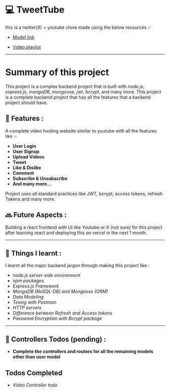 # 💻 TweetTube 
 
this is a twitter(X) + youtube clone made using the below resources :-

- [Model link](https://app.eraser.io/workspace/YtPqZ1VogxGy1jzIDkzj?origin=share)

- [Video playlist](https://www.youtube.com/watch?v=EH3vGeqeIAo&list=PLu71SKxNbfoBGh_8p_NS-ZAh6v7HhYqHW)

---
# Summary of this project

This project is a complex backend project that is built with *node.js*, *express.js*, *mongoDB*, *mongoose*, *jwt*, *bcrypt*, and many more. This project is a complete backend project that has all the features that a backend project should have.

## 🚀 Features :

A complete video hosting website similar to youtube with all the features like :-

- **User Login**
- **User Signup** 
- **Upload Videos**
- **Tweet**
- **Like & Dislike** 
- **Comment**
- **Subscribe & Unsubscribe**  
- **And many more...**

Project uses all standard practices like JWT, bcrypt, access tokens, refresh Tokens and many more. 

## 🔜 Future Aspects :

Building a react frontend with UI like Youtube or X (not sure) for this project after learning react and deploying this on vercel in the next 1 month.

---

## 🧠 Things I learnt :

I learnt all the major backend jargon through making this project like :

- *node.js server-side environment*
- *npm packages*
- *Express.js Framework*
- *MongoDB (NoSQL-DB) and Mongoose (ORM)*
- *Data Modeling*
- *Tesing with Postman*
- *HTTP servers*
- *Difference between Refresh and Access tokens*
- *Password Encryption with Bcrypt package*

--- 
## 📄 Controllers Todos (pending) :

- **Complete the controllers and routers for all the remaining models other than user model**

## Todos Completed

- *Video Controller todo*
